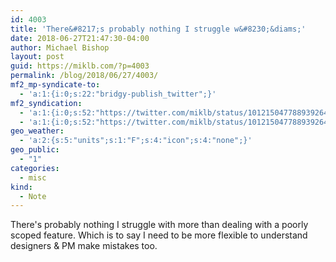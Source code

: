 ```yaml
---
id: 4003
title: 'There&#8217;s probably nothing I struggle w&#8230;&diams;'
date: 2018-06-27T21:47:30-04:00
author: Michael Bishop
layout: post
guid: https://miklb.com/?p=4003
permalink: /blog/2018/06/27/4003/
mf2_mp-syndicate-to:
  - 'a:1:{i:0;s:22:"bridgy-publish_twitter";}'
mf2_syndication:
  - 'a:1:{i:0;s:52:"https://twitter.com/miklb/status/1012150477889392647";}'
  - 'a:1:{i:0;s:52:"https://twitter.com/miklb/status/1012150477889392647";}'
geo_weather:
  - 'a:2:{s:5:"units";s:1:"F";s:4:"icon";s:4:"none";}'
geo_public:
  - "1"
categories:
  - misc
kind:
  - Note
---
```

There's probably nothing I struggle with more than dealing with a poorly scoped feature. Which is to say I need to be more flexible to understand designers & PM make mistakes too.